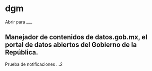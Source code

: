 # dgm
Abrir para ___

## Manejador de contenidos de datos.gob.mx, el portal de datos abiertos del Gobierno de la República. 

Prueba de notificaciones ...2